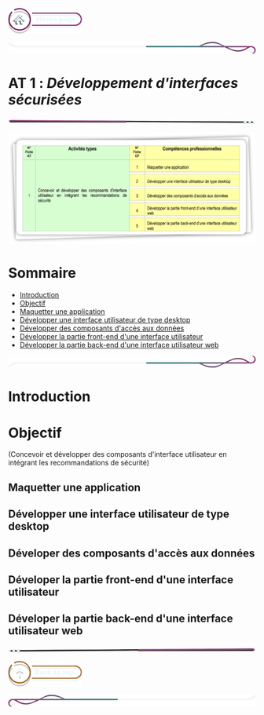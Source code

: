  <a href="../README.md">
  <img src="../assets/button/home_page.png" alt="Home page" style="width: 150px; height: auto;">
</a>

![border](../assets/line/border_deco_rt.png)

# **AT 1** : *Développement d'interfaces sécurisées*

![border](../assets/line/line-pink-point_l.png)

![border](../assets/img/AT1.png)

# Sommaire

- [Introduction](#introduction)  
- [Objectif](#objectif)  
- [Maquetter une application](#maquetter-une-application)  
- [Développer une interface utilisateur de type desktop](#développer-une-interface-utilisateur-de-type-desktop)  
- [Développer des composants d'accès aux données](#développer-des-composants-daccès-aux-données)  
- [Développer la partie front-end d'une interface utilisateur](#développer-la-partie-front-end-dune-interface-utilisateur)  
- [Développer la partie back-end d'une interface utilisateur web](#développer-la-partie-back-end-dune-interface-utilisateur-web)  


![border](../assets/line/border_deco_rb.png)

# Introduction

# Objectif

(Concevoir et développer des composants d'interface utilisateur en intégrant les recommandations de sécurité)


## Maquetter une application
## Développer une interface utilisateur de type desktop
## Déveloper des composants d'accès aux données 
## Déveloper la partie front-end d'une interface utilisateur 
## Déveloper la partie back-end d'une interface utilisateur web


![border](../assets/line/line-pink-point_r.png)

<a href="#sommaire">
  <img src="../assets/button/back_to_top.png" alt="Back to top" style="width: 150px; height: auto;">
</a>

![border](../assets/line/border_deco_l.png)
